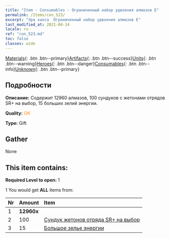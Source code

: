 ```yaml
---
title: "Item - Consumables - Ограниченный набор удвоения алмазов E"
permalink: /Items/con_523/
excerpt: "Эра хаоса  Ограниченный набор удвоения алмазов E"
last_modified_at: 2021-04-14
locale: ru
ref: "con_523.md"
toc: false
classes: wide
---
```

 [Materials](/ru/Items/){: .btn .btn--primary}[Artifacts](/ru/Items/Artifacts/){: .btn .btn--success}[Units](/ru/Items/Units/){: .btn .btn--warning}[Heroes](/ru/Items/Heroes/){: .btn .btn--danger}[Consumables](/ru/Items/Consumables/){: .btn .btn--info}[Unknown](/ru/Items/Unknown/){: .btn .btn--primary}

## Подробности
 **Описание:** Содержит 12960 алмазов, 100 сундуков с жетонами отрядов SR+ на выбор, 15 больших зелий энергии.

 **Quality:** <span style="color: #FF8C00">OK</span>

 **Type:** Gift

## Gather

  None

## This item contains:

 **Required Level to open:** 1

 1 You would get **ALL** items  from:

  | Nr | Amount |     Item    |
  |:---|:-------|:------------|
  | 1 |  **12960x** | <i class="fas fa-gem"/> |  | 
  | 2 | 100 | [Сундук жетонов отряда SR+ на выбор](/ru/Items/con_1619/) | 
  | 3 | 15 | [Большое зелье энергии](/ru/Items/con_706/) | 
